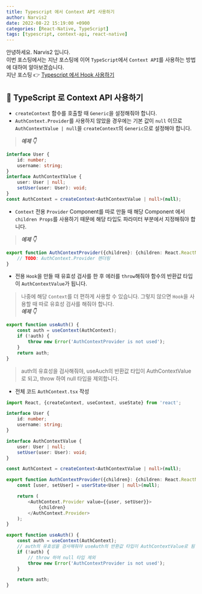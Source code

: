 ```yaml
---
title: Typescript 에서 Context API 사용하기
author: Narvis2
date: 2022-08-22 15:19:00 +0900
categories: [React-Native, TypeScript]
tags: [typescript, context-api, react-native]
---
```


안녕하세요. Narvis2 입니다.  
이번 포스팅에서는 지난 포스팅에 이어 `TypeScript`에서 `Context API`를 사용하는 방법에 대하여 알아보겠습니다.  
지난 포스팅 👉 [Typescript 에서 Hook 사용하기](https://narvis2.github.io/posts/React-Native-Using-Hooks-In-Typescript/)

## 🚩 TypeScript 로 Context API 사용하기
- `createContext` 함수를 호출할 때 `Generic`을 설정해줘야 합니다.
- `AuthContext.Provider`를 사용하지 않았을 경우에는 기본 값이 `null` 이므로 `AuthContextValue | null`을 `createContext`의 `Generic`으로 설정해야 합니다.
> **_예제 👇_**
``` typescript
interface User {
    id: number;
    username: string;
}
interface AuthContextValue {
    user: User | null;
    setUser(user: User): void;
}
const AuthContext = createContext<AuthContextValue | null>(null);
```
- `Context` 전용 `Provider` Component를 따로 만들 때 해당 Component 에서 `children Props`를 사용하기 때문에 해당 타입도 파라미터 부분에서 지정해줘야 합니다.
> **_예제 👇_**  
``` typescript
export function AuthContextProvider({children}: {children: React.ReactNode}) {
    // TODO: AuthContext.Provider 렌더링
}
```
- 전용 `Hook`을 만들 때 유효성 검사를 한 후 에러를 `throw`해줘야 함수의 반환값 타입이 `AuthContextValue`가 됩니다.
> 나중에 해당 `Context`를 더 편하게 사용할 수 있습니다. 그렇지 않으면 `Hook`을 사용할 때 따로 유효성 검사를 해줘야 합니다.  
> **_예제 👇_**
``` typescript
export function useAuth() {
    const auth = useContext(AuthContext);
    if (!auth) {
        throw new Error('AuthContextProvider is not used');
    }
    return auth;
}
```
> auth의 유효성을 검사해줘야, useAuch의 반환값 타입이 AuthContextValue로 되고, throw 하여 null 타입을 제외합니다.


- 전체 코드 `AuthContext.tsx` 작성


``` typescript
import React, {createContext, useContext, useState} from 'react';

interface User {
    id: number;
    username: string;
}

interface AuthContextValue {
    user: User | null;
    setUser(user: User): void;
}

const AuthContext = createContext<AuthContextValue | null>(null);

export function AuthContextProvider({children}: {children: React.ReactNode}) {
    const [user, setUser] = userState<User | null>(null);

    return (
        <AuthContext.Provider value={{user, setUser}}>
            {children}
        </AuthContext.Provider>
    );
}

export function useAuth() {
    const auth = useContext(AuthContext);
    // auth의 유효성을 검사해줘야 useAuth의 반환값 타입이 AuthContextValue로 됨
    if (!auth) {
        // throw 하여 null 타입 제외
        throw new Error('AuthContextProvider is not used');
    }

    return auth;
}
```